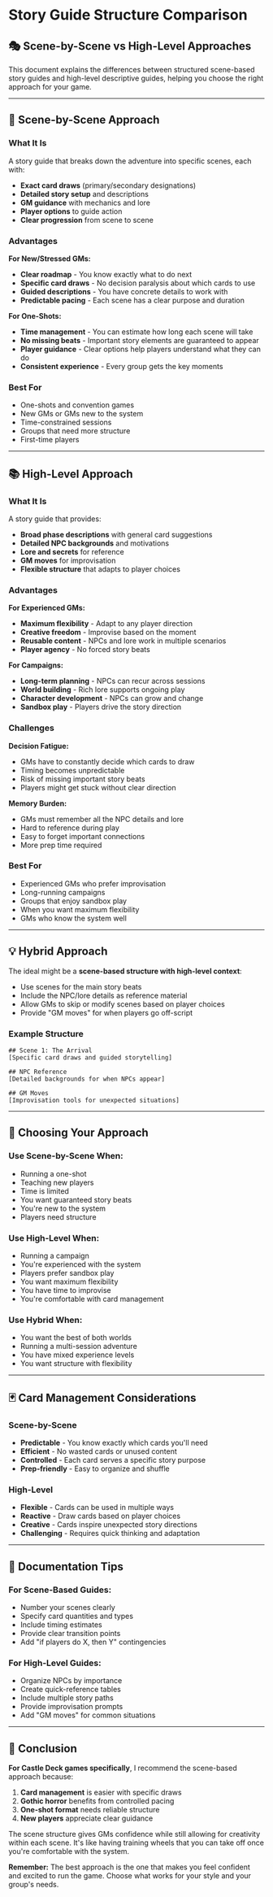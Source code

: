 # Story Guide Structure Comparison

## 🎭 Scene-by-Scene vs High-Level Approaches

This document explains the differences between structured scene-based story guides and high-level descriptive guides, helping you choose the right approach for your game.

---

## 🎯 Scene-by-Scene Approach

### What It Is
A story guide that breaks down the adventure into specific scenes, each with:
- **Exact card draws** (primary/secondary designations)
- **Detailed story setup** and descriptions
- **GM guidance** with mechanics and lore
- **Player options** to guide action
- **Clear progression** from scene to scene

### Advantages

**For New/Stressed GMs:**
- **Clear roadmap** - You know exactly what to do next
- **Specific card draws** - No decision paralysis about which cards to use
- **Guided descriptions** - You have concrete details to work with
- **Predictable pacing** - Each scene has a clear purpose and duration

**For One-Shots:**
- **Time management** - You can estimate how long each scene will take
- **No missing beats** - Important story elements are guaranteed to appear
- **Player guidance** - Clear options help players understand what they can do
- **Consistent experience** - Every group gets the key moments

### Best For
- One-shots and convention games
- New GMs or GMs new to the system
- Time-constrained sessions
- Groups that need more structure
- First-time players

---

## 📚 High-Level Approach

### What It Is
A story guide that provides:
- **Broad phase descriptions** with general card suggestions
- **Detailed NPC backgrounds** and motivations
- **Lore and secrets** for reference
- **GM moves** for improvisation
- **Flexible structure** that adapts to player choices

### Advantages

**For Experienced GMs:**
- **Maximum flexibility** - Adapt to any player direction
- **Creative freedom** - Improvise based on the moment
- **Reusable content** - NPCs and lore work in multiple scenarios
- **Player agency** - No forced story beats

**For Campaigns:**
- **Long-term planning** - NPCs can recur across sessions
- **World building** - Rich lore supports ongoing play
- **Character development** - NPCs can grow and change
- **Sandbox play** - Players drive the story direction

### Challenges

**Decision Fatigue:**
- GMs have to constantly decide which cards to draw
- Timing becomes unpredictable
- Risk of missing important story beats
- Players might get stuck without clear direction

**Memory Burden:**
- GMs must remember all the NPC details and lore
- Hard to reference during play
- Easy to forget important connections
- More prep time required

### Best For
- Experienced GMs who prefer improvisation
- Long-running campaigns
- Groups that enjoy sandbox play
- When you want maximum flexibility
- GMs who know the system well

---

## 💡 Hybrid Approach

The ideal might be a **scene-based structure with high-level context**:
- Use scenes for the main story beats
- Include the NPC/lore details as reference material
- Allow GMs to skip or modify scenes based on player choices
- Provide "GM moves" for when players go off-script

### Example Structure
```
## Scene 1: The Arrival
[Specific card draws and guided storytelling]

## NPC Reference
[Detailed backgrounds for when NPCs appear]

## GM Moves
[Improvisation tools for unexpected situations]
```

---

## 🎲 Choosing Your Approach

### Use Scene-by-Scene When:
- Running a one-shot
- Teaching new players
- Time is limited
- You want guaranteed story beats
- You're new to the system
- Players need structure

### Use High-Level When:
- Running a campaign
- You're experienced with the system
- Players prefer sandbox play
- You want maximum flexibility
- You have time to improvise
- You're comfortable with card management

### Use Hybrid When:
- You want the best of both worlds
- Running a multi-session adventure
- You have mixed experience levels
- You want structure with flexibility

---

## 🃏 Card Management Considerations

### Scene-by-Scene
- **Predictable** - You know exactly which cards you'll need
- **Efficient** - No wasted cards or unused content
- **Controlled** - Each card serves a specific story purpose
- **Prep-friendly** - Easy to organize and shuffle

### High-Level
- **Flexible** - Cards can be used in multiple ways
- **Reactive** - Draw cards based on player choices
- **Creative** - Cards inspire unexpected story directions
- **Challenging** - Requires quick thinking and adaptation

---

## 📝 Documentation Tips

### For Scene-Based Guides:
- Number your scenes clearly
- Specify card quantities and types
- Include timing estimates
- Provide clear transition points
- Add "if players do X, then Y" contingencies

### For High-Level Guides:
- Organize NPCs by importance
- Create quick-reference tables
- Include multiple story paths
- Provide improvisation prompts
- Add "GM moves" for common situations

---

## 🎯 Conclusion

**For Castle Deck games specifically**, I recommend the scene-based approach because:
1. **Card management** is easier with specific draws
2. **Gothic horror** benefits from controlled pacing
3. **One-shot format** needs reliable structure
4. **New players** appreciate clear guidance

The scene structure gives GMs confidence while still allowing for creativity within each scene. It's like having training wheels that you can take off once you're comfortable with the system.

**Remember:** The best approach is the one that makes you feel confident and excited to run the game. Choose what works for your style and your group's needs. 